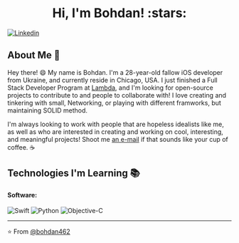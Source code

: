 <h1 align="center">Hi, I'm Bohdan! :stars:</h1>

[![Linkedin](https://img.shields.io/badge/-LinkedIn-blue?style=flat&logo=Linkedin&logoColor=white&link=https://www.linkedin.com/in/bohdan-tkachenko-8283a3137/)](https://www.linkedin.com/in/bohdan-tkachenko-8283a3137/)

## About Me :wave:

Hey there! :smile: My name is Bohdan. I'm a 28-year-old fallow iOS developer from Ukraine, and currently reside in Chicago, USA. I just finished a Full Stack Developer Program at [Lambda](https://lambdaschool.com), and I'm looking for open-source projects to contribute to and people to collaborate with! I love creating and tinkering with small, Networking, or playing with different framworks, but maintaining SOLID method. 

I'm always looking to work with people that are hopeless idealists like me, as well as who are interested in creating and working on cool, interesting, and meaningful projects! Shoot me [an e-mail](mailto:tech.bohdan@gmail.com) if that sounds like your cup of coffee. :coffee:

## Technologies I'm Learning :books:

#### Software:

![Swift](https://img.shields.io/badge/-Swift-green)
![Python](http://img.shields.io/badge/-Python-3776AB?style=flat-square&logo=python&logoColor=ffff4a)
![Objective-C](https://img.shields.io/badge/-Objective--C-yellowgreen)

<hr/>

:star: From [@bohdan462](https://github.com/bohdan462)
